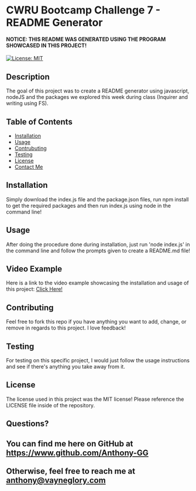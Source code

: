 
# CWRU Bootcamp Challenge 7 - README Generator

#### NOTICE: THIS README WAS GENERATED USING THE PROGRAM SHOWCASED IN THIS PROJECT!

[![License: MIT](https://img.shields.io/badge/License-MIT-yellow.svg)](https://opensource.org/licenses/MIT)
    
## Description
    
The goal of this project was to create a README generator using javascript, nodeJS and the packages we explored this week during class (Inquirer and writing using FS). 

## Table of Contents

- [Installation](#installation)
- [Usage](#usage)
- [Contrubuting](#contributing)
- [Testing](#testing)
- [License](#license)
- [Contact Me](#questions)

## Installation

Simply download the index.js file and the package.json files, run npm install to get the required packages and then run index.js using node in the command line!

## Usage

After doing the procedure done during installation, just run 'node index.js' in the command line and follow the prompts given to create a README.md file!

## Video Example

Here is a link to the video example showcasing the installation and usage of this project:
<a href="https://www.youtube.com/watch?v=BBKlHoSKU28">Click Here!</a> 

## Contributing

Feel free to fork this repo if you have anything you want to add, change, or remove in regards to this project. I love feedback!

## Testing

For testing on this specific project, I would just follow the usage instructions and see if there's anything you take away from it.

## License

The license used in this project was the MIT license! Please reference the LICENSE file inside of the repository.

## Questions?

You can find me here on GitHub at https://www.github.com/Anthony-GG <br><br>
Otherwise, feel free to reach me at anthony@vayneglory.com
---
